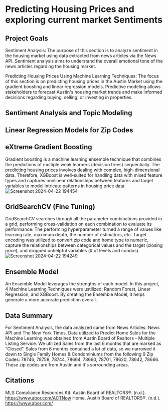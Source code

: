 # Predicting Housing Prices and exploring current market Sentiments

## Project Goals
Sentiment Analysis: 
The purpose of this section is to analyze sentiment in the housing market using data extracted from news articles via the News API.
Sentiment analysis aims to understand the overall emotional tone of the news articles regarding the housing market.

Predicting Housing Prices Using Machine Learning Techniques:
The focus of this section is on predicting housing prices in the Austin Market using the gradient boosting and linear regression models.
Predictive modeling allows stakeholders to forecast Austin's housing market trends and make informed decisions regarding buying, selling, or investing in properties.

## Sentiment Analysis and Topic Modeling

## Linear Regression Models for Zip Codes


## eXtreme Gradient Boosting
Gradient boosting is a machine learning ensemble technique that combines the predictions of multiple weak learners (decision trees) sequentially.
The predicting housing prices involves dealing with complex, high-dimensional data. Therefore, XGBoost is well-suited for handling data with mixed feature types and
captures nonlinear relationships between features and target variables to model intricate patterns in housing price data.
![Screenshot 2024-04-22 194454](https://github.com/SamuelSwafford/house-price-prediction-model/assets/52751074/93764c59-0705-47a5-b934-b45abe0f84ff)

## GridSearchCV (Fine Tuning)
GridSearchCV searches through all the parameter combinations provided in a grid, performing cross-validation on each combination to evaluate its performance.
The performing hyperparameter turned a range of values like learning rate, maximum depth, the number of estimators, etc.
Target encoding was utilized to convert zip code and home type to numeric, capture the relationships between categorical values and the target (closing price), and dropped unhelpful variables (# of levels and condos). 
![Screenshot 2024-04-22 194249](https://github.com/SamuelSwafford/house-price-prediction-model/assets/52751074/c21b81c2-d19d-4b70-9853-827408cdb652)

## Ensemble Model
An Ensemble Model leverages the strengths of each model. In this project, 4 Machine Learning Techniques were ustilized: Random Forest, Linear Regression, and XGBoost. By creating the Ensemble Model, it helps generate a more accurate prediction overall.

## Data Summary 
For Sentiment Analysis, the data analyzed came from News Articles: News API and The New York Times.
Data utilized to Predict Home Sales for the Machine Learning was obtained from Austin Board of Realtors - Multiple Listing Service.
We utilized Sales from the last 6 months that are marked as “Closed”. Sales from 6 months contained a lot of data, so we narrowed it down to Single Family Homes & Condominiums
from the following 9 Zip Codes: 78746, 78758, 78744, 78664, 78660, 78701, 78620, 78642, 78666. These zip codes are from Austin and it's sorrounding areas.

## Citations
MLS Compliance Resources Kit. Austin Board of REALTORS®. (n.d.). https://www.abor.com/ACTNow 
Home. Austin Board of REALTORS®. (n.d.). https://www.abor.com/ 
